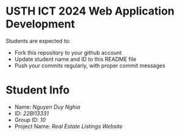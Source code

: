 USTH ICT 2024 Web Application Development
=====================================================

Students are expected to:

* Fork this repository to your github account
* Update student name and ID to this README file
* Push your commits regularly, with proper commit messages

Student Info
=======================

* Name: *Nguyen Duy Nghia*
* ID: *22BI13331*
* Group ID: *10*
* Project Name: *Real Estate Listings Website*

